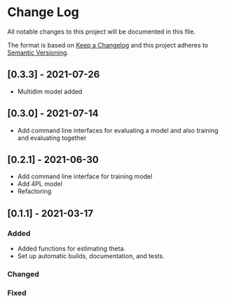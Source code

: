 # Change Log
All notable changes to this project will be documented in this file.
 
The format is based on [Keep a Changelog](http://keepachangelog.com/)
and this project adheres to [Semantic Versioning](http://semver.org/).
 

## [0.3.3] - 2021-07-26

- Multidim model added

## [0.3.0] - 2021-07-14

- Add command line interfaces for evaluating a model and also training and evaluating together

## [0.2.1] - 2021-06-30

- Add command line interface for training model 
- Add 4PL model 
- Refactoring 

## [0.1.1] - 2021-03-17
 
### Added

- Added functions for estimating theta.
- Set up automatic builds, documentation, and tests.
    
### Changed
 
### Fixed
 
